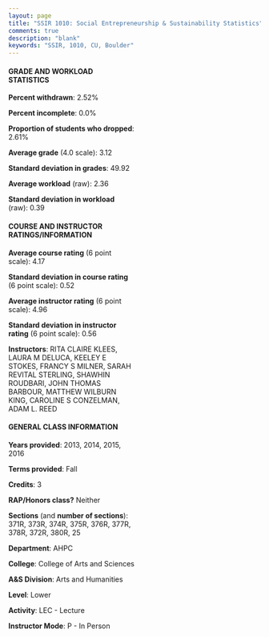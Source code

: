 ```yaml
---
layout: page
title: "SSIR 1010: Social Entrepreneurship & Sustainability Statistics"
comments: true
description: "blank"
keywords: "SSIR, 1010, CU, Boulder"
--- 
```

<head>
<script src="https://ajax.googleapis.com/ajax/libs/jquery/2.1.3/jquery.min.js"></script>
<script src="https://dl.dropboxusercontent.com/s/pc42nxpaw1ea4o9/highcharts.js?dl=0"></script>
<!-- <script src="../assets/js/highcharts.js"></script> -->
<style type="text/css">@font-face {
	font-family: "Bebas Neue";
	src: url(https://www.filehosting.org/file/details/544349/BebasNeue%20Regular.otf) format("opentype");
	}
	h1.Bebas { 
		font-family: "Bebas Neue", Verdana, Tahoma;
	}
</style>
</head>
<body>
	<div id="container" style="float: right; width: 45%; height: 88%; margin-left: 2.5%; margin-right: 2.5%;"></div>
	<script language="JavaScript">
		$(document).ready(function() {
		var chart = {type: 'column'};
		var title = {text: 'Grade Distribution'};
		var xAxis = {categories: ['A','B','C','D','F'],crosshair: true};
		var yAxis = {min: 0,title: {text: 'Percentage'}};
		var tooltip = {headerFormat: '<center><b><span style="font-size:20px">{point.key}</span></b></center>',
		               pointFormat: '<td style="padding:0"><b>{point.y:.1f}%</b></td>',
		               footerFormat: '</table>',shared: true,useHTML: true};
		var plotOptions = {column: {pointPadding: 0.0,borderWidth: 0}};  
		var credits = {enabled: false};var series= [{name: 'Percent',data: [47.99,35.27,9.38,4.02,3.35,]}];
		var json = {};
		json.chart = chart;
		json.title = title;
		json.tooltip = tooltip;
		json.xAxis = xAxis;
		json.yAxis = yAxis;  
		json.series = series;
		json.plotOptions = plotOptions;  
		json.credits = credits;
		$('#container').highcharts(json);
	});
	</script>
</body>
			   
#### GRADE AND WORKLOAD STATISTICS

**Percent withdrawn**: 2.52%

**Percent incomplete**: 0.0%

**Proportion of students who dropped**: 2.61%

**Average grade** (4.0 scale): 3.12

**Standard deviation in grades**: 49.92

**Average workload** (raw): 2.36

**Standard deviation in workload** (raw): 0.39

#### COURSE AND INSTRUCTOR RATINGS/INFORMATION

**Average course rating** (6 point scale): 4.17

**Standard deviation in course rating** (6 point scale): 0.52

**Average instructor rating** (6 point scale): 4.96

**Standard deviation in instructor rating** (6 point scale): 0.56

**Instructors**: RITA CLAIRE KLEES, LAURA M DELUCA, KEELEY E STOKES, FRANCY S MILNER, SARAH REVITAL STERLING, SHAWHIN ROUDBARI, JOHN THOMAS BARBOUR, MATTHEW WILBURN KING, CAROLINE S CONZELMAN, ADAM L. REED

#### GENERAL CLASS INFORMATION

**Years provided**: 2013, 2014, 2015, 2016

**Terms provided**: Fall

**Credits**: 3

**RAP/Honors class?** Neither

**Sections** (and **number of sections**): 371R, 373R, 374R, 375R, 376R, 377R, 378R, 372R, 380R, 25

**Department**: AHPC

**College**: College of Arts and Sciences

**A&S Division**: Arts and Humanities

**Level**: Lower

**Activity**: LEC - Lecture

**Instructor Mode**: P  - In Person